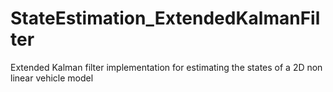 # StateEstimation_ExtendedKalmanFilter
Extended Kalman filter implementation for estimating the states of a 2D non linear vehicle model 
